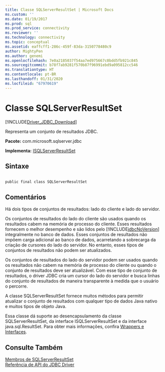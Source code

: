 ```yaml
---
title: Classe SQLServerResultSet | Microsoft Docs
ms.custom: ''
ms.date: 01/19/2017
ms.prod: sql
ms.prod_service: connectivity
ms.reviewer: ''
ms.technology: connectivity
ms.topic: conceptual
ms.assetid: eaffcff1-286c-459f-83da-3150778480c9
author: MightyPen
ms.author: genemi
ms.openlocfilehash: 7e0a2185037f54aa7ed975667c0bdd5fb921c845
ms.sourcegitcommit: b78f7ab9281f570b87f96991ebd9a095812cc546
ms.translationtype: HT
ms.contentlocale: pt-BR
ms.lasthandoff: 01/31/2020
ms.locfileid: "67970619"
---
```

# <a name="sqlserverresultset-class"></a>Classe SQLServerResultSet
[!INCLUDE[Driver_JDBC_Download](../../../includes/driver_jdbc_download.md)]

  Representa um conjunto de resultados JDBC.  
  
 **Pacote:** com.microsoft.sqlserver.jdbc  
  
 **Implementa:** [ISQLServerResultSet](../../../connect/jdbc/reference/isqlserverresultset-interface.md)  
  
## <a name="syntax"></a>Sintaxe  
  
```  
  
public final class SQLServerResultSet  
```  
  
## <a name="remarks"></a>Comentários  
 Há dois tipos de conjuntos de resultados: lado do cliente e lado do servidor.  
  
 Os conjuntos de resultados do lado do cliente são usados quando os resultados cabem na memória de processo do cliente. Esses resultados fornecem o melhor desempenho e são lidos pelo [!INCLUDE[jdbcNoVersion](../../../includes/jdbcnoversion_md.md)] integralmente no banco de dados. Esses conjuntos de resultados não impõem carga adicional ao banco de dados, acarretando a sobrecarga da criação de cursores do lado do servidor. No entanto, esses tipos de conjuntos de resultados não podem ser atualizados.  
  
 Os conjuntos de resultados do lado do servidor podem ser usados quando os resultados não cabem na memória de processo do cliente ou quando o conjunto de resultados deve ser atualizável. Com esse tipo de conjunto de resultados, o driver JDBC cria um cursor do lado do servidor e busca linhas do conjunto de resultados de maneira transparente à medida que o usuário o percorre.  
  
 A classe SQLServerResultSet fornece muitos métodos para permitir atualizar o conjunto de resultados com qualquer tipo de dados Java nativo e muitos tipos de objeto Java.  
  
 Essa classe dá suporte ao desencapsulamento da classe SQLServerResultSet, da interface ISQLServerResultSet e da interface java.sql.ResultSet. Para obter mais informações, confira [Wrappers e Interfaces](../../../connect/jdbc/wrappers-and-interfaces.md).  
  
## <a name="see-also"></a>Consulte Também  
 [Membros de SQLServerResultSet](../../../connect/jdbc/reference/sqlserverresultset-members.md)   
 [Referência de API do JDBC Driver](../../../connect/jdbc/reference/jdbc-driver-api-reference.md)  
  
  
